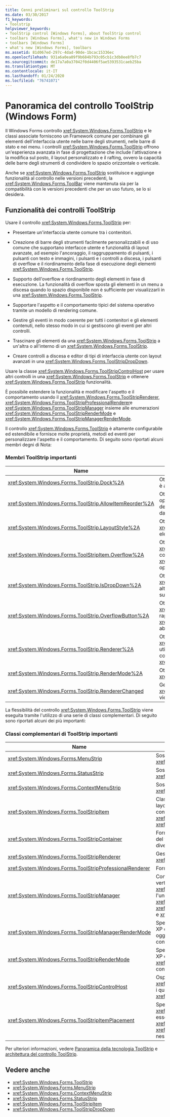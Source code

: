 ```yaml
---
title: Cenni preliminari sul controllo ToolStrip
ms.date: 03/30/2017
f1_keywords:
- Toolstrip
helpviewer_keywords:
- ToolStrip control [Windows Forms], about ToolStrip control
- toolbars [Windows Forms], what's new in Windows Forms
- toolbars [Windows Forms]
- what's new [Windows Forms], toolbars
ms.assetid: 81d067ed-297c-4dad-90de-1bcac15336ec
ms.openlocfilehash: 931a6a0ea09f9b684b793c05cb1c3db8ee8fb7c7
ms.sourcegitcommit: de17a7a0a37042f0d4406f5ae5393531caeb25ba
ms.translationtype: MT
ms.contentlocale: it-IT
ms.lasthandoff: 01/24/2020
ms.locfileid: "76741071"
---
```

# <a name="toolstrip-control-overview-windows-forms"></a>Panoramica del controllo ToolStrip (Windows Form)
Il Windows Forms controllo <xref:System.Windows.Forms.ToolStrip> e le classi associate forniscono un Framework comune per combinare gli elementi dell'interfaccia utente nelle barre degli strumenti, nelle barre di stato e nei menu. i controlli <xref:System.Windows.Forms.ToolStrip> offrono un'esperienza avanzata in fase di progettazione che include l'attivazione e la modifica sul posto, il layout personalizzato e il rafting, ovvero la capacità delle barre degli strumenti di condividere lo spazio orizzontale o verticale.  
  
 Anche se <xref:System.Windows.Forms.ToolStrip> sostituisce e aggiunge funzionalità al controllo nelle versioni precedenti, la <xref:System.Windows.Forms.ToolBar> viene mantenuta sia per la compatibilità con le versioni precedenti che per un uso futuro, se lo si desidera.  
  
## <a name="features-of-the-toolstrip-controls"></a>Funzionalità dei controlli ToolStrip  
 Usare il controllo <xref:System.Windows.Forms.ToolStrip> per:  
  
- Presentare un'interfaccia utente comune tra i contenitori.  
  
- Creazione di barre degli strumenti facilmente personalizzabili e di uso comune che supportano interfacce utente e funzionalità di layout avanzate, ad esempio l'ancoraggio, il raggruppamento di pulsanti, i pulsanti con testo e immagini, i pulsanti e i controlli a discesa, i pulsanti di overflow e il riordinamento della fase di esecuzione degli elementi <xref:System.Windows.Forms.ToolStrip>.  
  
- Supporto dell'overflow e riordinamento degli elementi in fase di esecuzione. La funzionalità di overflow sposta gli elementi in un menu a discesa quando lo spazio disponibile non è sufficiente per visualizzarli in una <xref:System.Windows.Forms.ToolStrip>.  
  
- Supportare l'aspetto e il comportamento tipici del sistema operativo tramite un modello di rendering comune.  
  
- Gestire gli eventi in modo coerente per tutti i contenitori e gli elementi contenuti, nello stesso modo in cui si gestiscono gli eventi per altri controlli.  
  
- Trascinare gli elementi da una <xref:System.Windows.Forms.ToolStrip> a un'altra o all'interno di un <xref:System.Windows.Forms.ToolStrip>.  
  
- Creare controlli a discesa e editor di tipi di interfaccia utente con layout avanzati in una <xref:System.Windows.Forms.ToolStripDropDown>.  
  
 Usare la classe <xref:System.Windows.Forms.ToolStripControlHost> per usare altri controlli in una <xref:System.Windows.Forms.ToolStrip> e ottenere <xref:System.Windows.Forms.ToolStrip> funzionalità.  
  
 È possibile estendere la funzionalità e modificare l'aspetto e il comportamento usando il <xref:System.Windows.Forms.ToolStripRenderer>, <xref:System.Windows.Forms.ToolStripProfessionalRenderer>e <xref:System.Windows.Forms.ToolStripManager> insieme alle enumerazioni <xref:System.Windows.Forms.ToolStripRenderMode> e <xref:System.Windows.Forms.ToolStripManagerRenderMode>.  
  
 Il controllo <xref:System.Windows.Forms.ToolStrip> è altamente configurabile ed estendibile e fornisce molte proprietà, metodi ed eventi per personalizzare l'aspetto e il comportamento. Di seguito sono riportati alcuni membri degni di Nota:  
  
### <a name="important-toolstrip-members"></a>Membri ToolStrip importanti  
  
|Name|Descrizione|  
|----------|-----------------|  
|<xref:System.Windows.Forms.ToolStrip.Dock%2A>|Ottiene o imposta il bordo del contenitore padre a cui è ancorato un <xref:System.Windows.Forms.ToolStrip>.|  
|<xref:System.Windows.Forms.ToolStrip.AllowItemReorder%2A>|Ottiene o imposta un valore che indica se le operazioni di trascinamento e rilascio e ridisposizione degli elementi devono essere gestite privatamente dalla classe <xref:System.Windows.Forms.ToolStrip>.|  
|<xref:System.Windows.Forms.ToolStrip.LayoutStyle%2A>|Ottiene o imposta un valore che indica il modo in cui il <xref:System.Windows.Forms.ToolStrip> definisce gli elementi.|  
|<xref:System.Windows.Forms.ToolStripItem.Overflow%2A>|Ottiene o imposta un valore che indica se un <xref:System.Windows.Forms.ToolStripItem> è collegato al <xref:System.Windows.Forms.ToolStrip> o <xref:System.Windows.Forms.ToolStripOverflowButton> oppure se può essere fluttuato tra i due.|  
|<xref:System.Windows.Forms.ToolStrip.IsDropDown%2A>|Ottiene un valore che indica se un <xref:System.Windows.Forms.ToolStripItem> Visualizza altri elementi in un elenco a discesa quando si fa clic sull'<xref:System.Windows.Forms.ToolStripItem>.|  
|<xref:System.Windows.Forms.ToolStrip.OverflowButton%2A>|Ottiene l'oggetto <xref:System.Windows.Forms.ToolStripItem> che rappresenta il pulsante di overflow di un oggetto <xref:System.Windows.Forms.ToolStrip> con l'overflow abilitato.|  
|<xref:System.Windows.Forms.ToolStrip.Renderer%2A>|Ottiene o imposta un <xref:System.Windows.Forms.ToolStripRenderer> utilizzato per personalizzare l'aspetto e il comportamento (aspetto) di un <xref:System.Windows.Forms.ToolStrip>.|  
|<xref:System.Windows.Forms.ToolStrip.RenderMode%2A>|Ottiene o imposta gli stili di disegno da applicare al <xref:System.Windows.Forms.ToolStrip>.|  
|<xref:System.Windows.Forms.ToolStrip.RendererChanged>|Generato quando la proprietà <xref:System.Windows.Forms.ToolStrip.Renderer%2A> viene modificata.|  
  
 La flessibilità del controllo <xref:System.Windows.Forms.ToolStrip> viene eseguita tramite l'utilizzo di una serie di classi complementari. Di seguito sono riportati alcuni dei più importanti:  
  
### <a name="important-toolstrip-companion-classes"></a>Classi complementari di ToolStrip importanti  
  
|Name|Descrizione|  
|----------|-----------------|  
|<xref:System.Windows.Forms.MenuStrip>|Sostituisce e aggiunge funzionalità alla classe <xref:System.Windows.Forms.MainMenu>.|  
|<xref:System.Windows.Forms.StatusStrip>|Sostituisce e aggiunge funzionalità alla classe <xref:System.Windows.Forms.StatusBar>.|  
|<xref:System.Windows.Forms.ContextMenuStrip>|Sostituisce e aggiunge funzionalità alla classe <xref:System.Windows.Forms.ContextMenu>.|  
|<xref:System.Windows.Forms.ToolStripItem>|Classe di base astratta che gestisce gli eventi e il layout di tutti gli elementi che possono essere contenuti in un <xref:System.Windows.Forms.ToolStrip>, <xref:System.Windows.Forms.ToolStripControlHost>o <xref:System.Windows.Forms.ToolStripDropDown>.|  
|<xref:System.Windows.Forms.ToolStripContainer>|Fornisce un contenitore con un pannello su ogni lato del form in cui i controlli possono essere disposti in diversi modi.|  
|<xref:System.Windows.Forms.ToolStripRenderer>|Gestisce la funzionalità di disegno per gli oggetti <xref:System.Windows.Forms.ToolStrip>.|  
|<xref:System.Windows.Forms.ToolStripProfessionalRenderer>|Fornisce l'aspetto di tipo Microsoft Office.|  
|<xref:System.Windows.Forms.ToolStripManager>|Controlla il rendering e il raggruppamento verticale/orizzontale dei controlli <xref:System.Windows.Forms.ToolStrip> nonché l'unione degli oggetti <xref:System.Windows.Forms.MenuStrip>, <xref:System.Windows.Forms.ToolStripDropDownMenu> e <xref:System.Windows.Forms.ToolStripMenuItem>.|  
|<xref:System.Windows.Forms.ToolStripManagerRenderMode>|Specifica lo stile di disegno (personalizzato, Windows XP o Microsoft Office Professional) applicato a più oggetti <xref:System.Windows.Forms.ToolStrip> contenuti in un modulo.|  
|<xref:System.Windows.Forms.ToolStripRenderMode>|Specifica lo stile di disegno (personalizzato, Windows XP o Microsoft Office Professional) applicato a un <xref:System.Windows.Forms.ToolStrip> oggetto contenuto in un modulo.|  
|<xref:System.Windows.Forms.ToolStripControlHost>|Ospita altri controlli che non sono specificamente <xref:System.Windows.Forms.ToolStrip> controlli ma per i quali si desidera <xref:System.Windows.Forms.ToolStrip> funzionalità.|  
|<xref:System.Windows.Forms.ToolStripItemPlacement>|Specifica se un <xref:System.Windows.Forms.ToolStripItem> deve essere disposto sulla <xref:System.Windows.Forms.ToolStrip>principale, sulla <xref:System.Windows.Forms.ToolStrip>di overflow o su nessuno dei due.|  
  
 Per ulteriori informazioni, vedere [Panoramica della tecnologia ToolStrip](toolstrip-technology-summary.md) e [architettura del controllo ToolStrip](toolstrip-control-architecture.md).  
  
## <a name="see-also"></a>Vedere anche

- <xref:System.Windows.Forms.ToolStrip>
- <xref:System.Windows.Forms.MenuStrip>
- <xref:System.Windows.Forms.ContextMenuStrip>
- <xref:System.Windows.Forms.StatusStrip>
- <xref:System.Windows.Forms.ToolStripItem>
- <xref:System.Windows.Forms.ToolStripDropDown>
